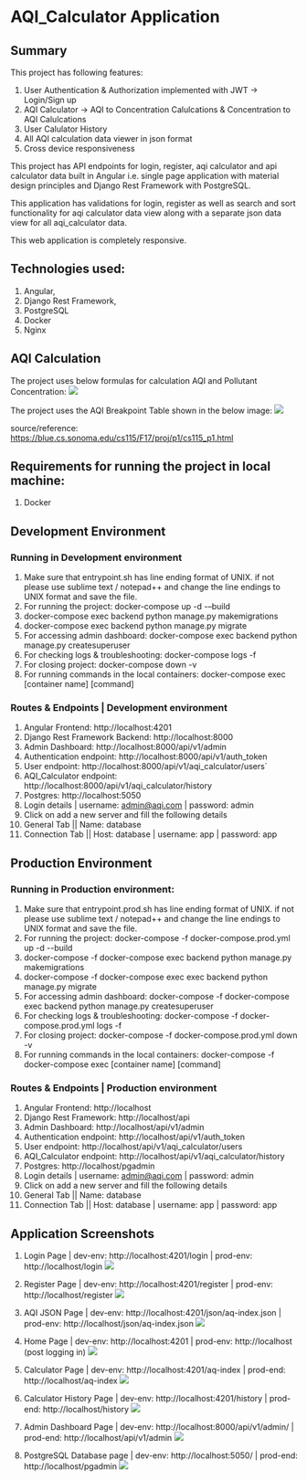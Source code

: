 # AQI_Calculator Application

## **Summary**

This project has following features:

1. User Authentication & Authorization implemented with JWT -> Login/Sign up
2. AQI Calculator -> AQI to Concentration Calulcations & Concentration to AQI Calulcations
3. User Calulator History
4. All AQI calculation data viewer in json format
5. Cross device responsiveness

This project has API endpoints for login, register, aqi calculator and api calculator data built in Angular i.e. single page application with material design principles and Django Rest Framework with PostgreSQL.

This application has validations for login, register as well as search and sort functionality for aqi calculator data view along with a separate json data view for all aqi_calculator data.

This web application is completely responsive.

## **Technologies used:**

1. Angular,
2. Django Rest Framework,
3. PostgreSQL
4. Docker
5. Nginx

## AQI Calculation

The project uses below formulas for calculation AQI and Pollutant Concentration:
![](https://github.com/Tushh007/aqi_calculator_app/blob/master/screenshots/aqi_formula.PNG)

The project uses the AQI Breakpoint Table shown in the below image:
![](https://github.com/Tushh007/aqi_calculator_app/blob/master/screenshots/aqi_breakpoint_table.PNG)

source/reference: https://blue.cs.sonoma.edu/cs115/F17/proj/p1/cs115_p1.html

## **Requirements for running the project in local machine:**

1. Docker

## Development Environment

### **Running in Development environment**

1. Make sure that entrypoint.sh has line ending format of UNIX. if not please use sublime text / notepad++ and change the line endings to UNIX format and save the file.
2. For running the project: docker-compose up -d -–build
3. docker-compose exec backend python manage.py makemigrations
4. docker-compose exec backend python manage.py migrate
5. For accessing admin dashboard: docker-compose exec backend python manage.py createsuperuser
6. For checking logs &amp; troubleshooting: docker-compose logs -f
7. For closing project: docker-compose down -v
8. For running commands in the local containers: docker-compose exec [container name] [command]

### **Routes &amp; Endpoints | Development environment**

1. Angular Frontend: http://localhost:4201
2. Django Rest Framework Backend: http://localhost:8000
3. Admin Dashboard: http://localhost:8000/api/v1/admin
4. Authentication endpoint: http://localhost:8000/api/v1/auth_token
5. User endpoint: http://localhost:8000/api/v1/aqi_calculator/users`
6. AQI_Calculator endpoint: http://localhost:8000/api/v1/aqi_calculator/history
7. Postgres: http://localhost:5050
8. Login details | username: [admin@aqi.com](mailto:admin@aqi.com) | password: admin
9. Click on add a new server and fill the following details
10. General Tab || Name: database
11. Connection Tab || Host: database | username: app | password: app

## Production Environment

### **Running in Production environment:**

1. Make sure that entrypoint.prod.sh has line ending format of UNIX. if not please use sublime text / notepad++ and change the line endings to UNIX format and save the file.
2. For running the project: docker-compose -f docker-compose.prod.yml up -d --build
3. docker-compose -f docker-compose exec backend python manage.py makemigrations
4. docker-compose -f docker-compose exec exec backend python manage.py migrate
5. For accessing admin dashboard: docker-compose -f docker-compose exec backend python manage.py createsuperuser
6. For checking logs &amp; troubleshooting: docker-compose -f docker-compose.prod.yml logs -f
7. For closing project: docker-compose -f docker-compose.prod.yml down -v
8. For running commands in the local containers: docker-compose -f docker-compose exec [container name] [command]

### **Routes &amp; Endpoints | Production environment**

1. Angular Frontend: http://localhost
2. Django Rest Framework: http://localhost/api
3. Admin Dashboard: http://localhost/api/v1/admin
4. Authentication endpoint: http://localhost/api/v1/auth_token
5. User endpoint: http://localhost/api/v1/aqi_calculator/users
6. AQI_Calculator endpoint: http://localhost/api/v1/aqi_calculator/history
7. Postgres: http://localhost/pgadmin
8. Login details | username: [admin@aqi.com](mailto:admin@aqi.com) | password: admin
9. Click on add a new server and fill the following details
10. General Tab || Name: database
11. Connection Tab || Host: database | username: app | password: app

## Application Screenshots

1. Login Page | dev-env: http://localhost:4201/login | prod-env: http://localhost/login
   ![](https://github.com/Tushh007/aqi_calculator_app/blob/master/screenshots/login-page.png)

2. Register Page | dev-env: http://localhost:4201/register | prod-env: http://localhost/register
   ![](https://github.com/Tushh007/aqi_calculator_app/blob/master/screenshots/register-page.png)

3. AQI JSON Page | dev-env: http://localhost:4201/json/aq-index.json | prod-env: http://localhost/json/aq-index.json
   ![](https://github.com/Tushh007/aqi_calculator_app/blob/master/screenshots/aqi-json-page.png)

4. Home Page | dev-env: http://localhost:4201 | prod-env: http://localhost (post logging in)
   ![](https://github.com/Tushh007/aqi_calculator_app/blob/master/screenshots/home-page.png)

5. Calculator Page | dev-env: http://localhost:4201/aq-index | prod-end: http://localhost/aq-index
   ![](https://github.com/Tushh007/aqi_calculator_app/blob/master/screenshots/calculator-page.png)

6. Calculator History Page | dev-env: http://localhost:4201/history | prod-end: http://localhost/history
   ![](https://github.com/Tushh007/aqi_calculator_app/blob/master/screenshots/calculator-history-page.png)

7. Admin Dashboard Page | dev-env: http://localhost:8000/api/v1/admin/ | prod-end: http://localhost/api/v1/admin
   ![](https://github.com/Tushh007/aqi_calculator_app/blob/master/screenshots/admin-dashboard-page.png)

8. PostgreSQL Database page | dev-env: http://localhost:5050/ | prod-end: http://localhost/pgadmin
   ![](https://github.com/Tushh007/aqi_calculator_app/blob/master/screenshots/postgres-page.png)
